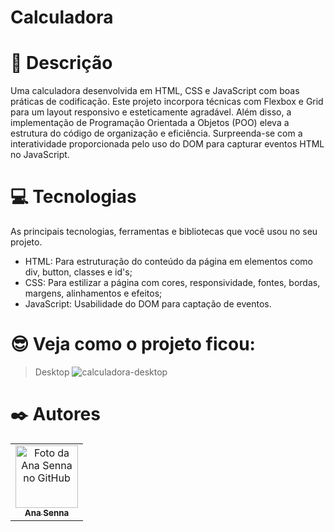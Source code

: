 # Calculadora
# 📝 Descrição

Uma calculadora desenvolvida em HTML, CSS e JavaScript com boas práticas de codificação. Este projeto incorpora técnicas com Flexbox e Grid para um layout responsivo e esteticamente agradável. Além disso, a implementação de Programação Orientada a Objetos (POO) eleva a estrutura do código de organização e eficiência. Surpreenda-se com a interatividade proporcionada pelo uso do DOM para capturar eventos HTML no JavaScript.

# 💻 Tecnologias

As principais tecnologias, ferramentas e bibliotecas que você usou no seu projeto.

- HTML: Para estruturação do conteúdo da página em elementos como div, button, classes e id's;
- CSS: Para estilizar a página com cores, responsividade, fontes, bordas, margens, alinhamentos e efeitos;
- JavaScript: Usabilidade do DOM para captação de eventos.

# 😎 Veja como o projeto ficou:

> Desktop
![calculadora-desktop](https://github.com/Anasenna01/Calculadora/assets/109535627/1d3d00d9-cc07-4fef-93a4-119d7ee9bca3)

# ✒️ Autores

<table>
  <tr>
    <td align="center">
      <a href="https://github.com/Anasenna01">
        <img src="https://github.com/Anasenna01/Portfolio/assets/109535627/e7d9318f-2280-4317-94e7-ce4dd922e76e" width="100px;" alt="Foto da Ana Senna no GitHub"/><br>
        <sub>
          <b>Ana Senna</b>
        </sub>
      </a>
    </td>
  </tr>
</table>
